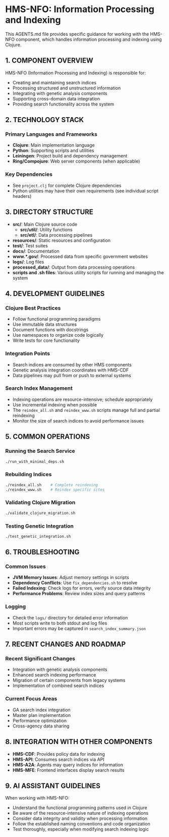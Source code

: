 # HMS-NFO: Information Processing and Indexing

This AGENTS.md file provides specific guidance for working with the HMS-NFO component, which handles information processing and indexing using Clojure.

## 1. COMPONENT OVERVIEW

HMS-NFO (Information Processing and Indexing) is responsible for:
- Creating and maintaining search indices
- Processing structured and unstructured information
- Integrating with genetic analysis components
- Supporting cross-domain data integration
- Providing search functionality across the system

## 2. TECHNOLOGY STACK

### Primary Languages and Frameworks
- **Clojure**: Main implementation language
- **Python**: Supporting scripts and utilities
- **Leiningen**: Project build and dependency management
- **Ring/Compojure**: Web server components (when applicable)

### Key Dependencies
- See `project.clj` for complete Clojure dependencies
- Python utilities may have their own requirements (see individual script headers)

## 3. DIRECTORY STRUCTURE

- **src/**: Main Clojure source code
  - **src/util/**: Utility functions
  - **src/etl/**: Data processing pipelines
- **resources/**: Static resources and configuration
- **test/**: Test suites
- **docs/**: Documentation
- **www.*.gov/**: Processed data from specific government websites
- **logs/**: Log files
- **processed_data/**: Output from data processing operations
- **scripts and .sh files**: Various utility scripts for running and managing the system

## 4. DEVELOPMENT GUIDELINES

### Clojure Best Practices
- Follow functional programming paradigms
- Use immutable data structures
- Document functions with docstrings
- Use namespaces to organize code logically
- Write tests for core functionality

### Integration Points
- Search indices are consumed by other HMS components
- Genetic analysis integration coordinates with HMS-CDF
- Data pipelines may pull from or push to external systems

### Search Index Management
- Indexing operations are resource-intensive; schedule appropriately
- Use incremental indexing when possible
- The `reindex_all.sh` and `reindex_www.sh` scripts manage full and partial reindexing
- Monitor the size of search indices to avoid performance issues

## 5. COMMON OPERATIONS

### Running the Search Service
```bash
./run_with_minimal_deps.sh
```

### Rebuilding Indices
```bash
./reindex_all.sh    # Complete reindexing
./reindex_www.sh    # Reindex specific sites
```

### Validating Clojure Migration
```bash
./validate_clojure_migration.sh
```

### Testing Genetic Integration
```bash
./test_genetic_integration.sh
```

## 6. TROUBLESHOOTING

### Common Issues
- **JVM Memory Issues**: Adjust memory settings in scripts
- **Dependency Conflicts**: Use `fix_dependencies.sh` to resolve
- **Failed Indexing**: Check logs for errors, verify source data integrity
- **Performance Problems**: Review index sizes and query patterns

### Logging
- Check the `logs/` directory for detailed error information
- Most scripts write to both stdout and log files
- Important errors may be captured in `search_index_summary.json`

## 7. RECENT CHANGES AND ROADMAP

### Recent Significant Changes
- Integration with genetic analysis components
- Enhanced search indexing performance
- Migration of certain components from legacy systems
- Implementation of combined search indices

### Current Focus Areas
- GA search index integration
- Master plan implementation
- Performance optimization
- Cross-agency data sharing

## 8. INTEGRATION WITH OTHER COMPONENTS

- **HMS-CDF**: Provides policy data for indexing
- **HMS-API**: Consumes search indices via API
- **HMS-A2A**: Agents may query indices for information
- **HMS-MFE**: Frontend interfaces display search results

## 9. AI ASSISTANT GUIDELINES

When working with HMS-NFO:
- Understand the functional programming patterns used in Clojure
- Be aware of the resource-intensive nature of indexing operations
- Consider data integrity and validity when processing information
- Follow the established naming conventions and code organization
- Test thoroughly, especially when modifying search indexing logic